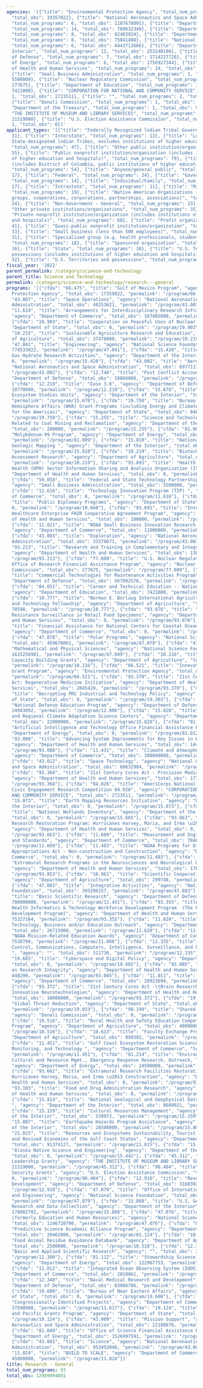 ```yaml
---
agencies: '[{"title": "Environmental Protection Agency", "total_num_programs": 2,
  "total_obs": 19357022}, {"title": "National Aeronautics and Space Administration",
  "total_num_programs": 6, "total_obs": 1187678091}, {"title": "Department of Commerce",
  "total_num_programs": 14, "total_obs": 789632349}, {"title": "Department of State",
  "total_num_programs": 8, "total_obs": 82403924}, {"title": "Department of Agriculture",
  "total_num_programs": 8, "total_obs": 75041498}, {"title": "National Science Foundation",
  "total_num_programs": 6, "total_obs": 4443712666}, {"title": "Department of the
  Interior", "total_num_programs": 12, "total_obs": 253240190}, {"title": "Department
  of Defense", "total_num_programs": 7, "total_obs": 1714227720}, {"title": "Department
  of Energy", "total_num_programs": 6, "total_obs": 1756927344}, {"title": "Department
  of Health and Human Services", "total_num_programs": 14, "total_obs": 2199894030},
  {"title": "Small Business Administration", "total_num_programs": 1, "total_obs":
  5500000}, {"title": "Nuclear Regulatory Commission", "total_num_programs": 1, "total_obs":
  277675}, {"title": "Department of Education", "total_num_programs": 1, "total_obs":
  7421000}, {"title": "CORPORATION FOR NATIONAL AND COMMUNITY SERVICE", "total_num_programs":
  1, "total_obs": 2723511}, {"title": "", "total_num_programs": 2, "total_obs": 339064744},
  {"title": "Denali Commission", "total_num_programs": 1, "total_obs": 0}, {"title":
  "Department of the Treasury", "total_num_programs": 1, "total_obs": 91374127}, {"title":
  "THE INSTITUTE OF MUSEUM AND LIBRARY SERVICES", "total_num_programs": 1, "total_obs":
  21519000}, {"title": "U.S. Election Assistance Commission", "total_num_programs":
  1, "total_obs": 0}]'
applicant_types: '[{"title": "Federally Recognized lndian Tribal Governments", "total_num_programs":
  31}, {"title": "Interstate", "total_num_programs": 13}, {"title": "Local (includes
  State-designated lndian Tribes, excludes institutions of higher education and hospitals",
  "total_num_programs": 47}, {"title": "Other public institution/organization", "total_num_programs":
  55}, {"title": "Public nonprofit institution/organization (includes institutions
  of higher education and hospitals)", "total_num_programs": 79}, {"title": "State
  (includes District of Columbia, public institutions of higher education and hospitals)",
  "total_num_programs": 54}, {"title": "Anyone/general public", "total_num_programs":
  17}, {"title": "Federal", "total_num_programs": 24}, {"title": "Government - General",
  "total_num_programs": 14}, {"title": "Individual/Family", "total_num_programs":
  17}, {"title": "Intrastate", "total_num_programs": 11}, {"title": "Minority group",
  "total_num_programs": 19}, {"title": "Native American Organizations (includes lndian
  groups, cooperatives, corporations, partnerships, associations)", "total_num_programs":
  24}, {"title": "Non-Government - General", "total_num_programs": 23}, {"title":
  "Other private institutions/organizations", "total_num_programs": 35}, {"title":
  "Private nonprofit institution/organization (includes institutions of higher education
  and hospitals)", "total_num_programs": 68}, {"title": "Profit organization", "total_num_programs":
  41}, {"title": "Quasi-public nonprofit institution/organization", "total_num_programs":
  33}, {"title": "Small business (less than 500 employees)", "total_num_programs":
  31}, {"title": "Specialized group (e.g. health professionals, students, veterans)",
  "total_num_programs": 18}, {"title": "Sponsored organization", "total_num_programs":
  16}, {"title": "State", "total_num_programs": 38}, {"title": "U.S. Territories and
  possessions (includes institutions of higher education and hospitals)", "total_num_programs":
  32}, {"title": "U.S. Territories and possessions", "total_num_programs": 20}]'
fiscal_year: '2022'
parent_permalink: /category/science-and-technology
parent_title: Science and Technology
permalink: /category/science-and-technology/research---general
programs: '[{"cfda": "66.475", "title": "Gulf of Mexico Program", "agency": "Environmental
  Protection Agency", "total_obs": 17359022, "permalink": "/program/66.475"}, {"cfda":
  "43.007", "title": "Space Operations", "agency": "National Aeronautics and Space
  Administration", "total_obs": 40253621, "permalink": "/program/43.007"}, {"cfda":
  "11.619", "title": "Arrangements for Interdisciplinary Research Infrastructure",
  "agency": "Department of Commerce", "total_obs": 167485000, "permalink": "/program/11.619"},
  {"cfda": "19.903", "title": "Cooperation on Peaceful Uses of Nuclear Energy", "agency":
  "Department of State", "total_obs": 0, "permalink": "/program/19.903"}, {"cfda":
  "10.215", "title": "Sustainable Agriculture Research and Education", "agency": "Department
  of Agriculture", "total_obs": 37478000, "permalink": "/program/10.215"}, {"cfda":
  "47.041", "title": "Engineering", "agency": "National Science Foundation", "total_obs":
  774533022, "permalink": "/program/47.041"}, {"cfda": "15.428", "title": "Marine
  Gas Hydrate Research Activities", "agency": "Department of the Interior", "total_obs":
  0, "permalink": "/program/15.428"}, {"cfda": "43.002", "title": "Aeronautics", "agency":
  "National Aeronautics and Space Administration", "total_obs": 69771170, "permalink":
  "/program/43.002"}, {"cfda": "12.740", "title": "Past Conflict Accounting", "agency":
  "Department of Defense", "total_obs": 10866000, "permalink": "/program/12.740"},
  {"cfda": "12.219", "title": "Ease 3.0", "agency": "Department of Defense", "total_obs":
  10770000, "permalink": "/program/12.219"}, {"cfda": "15.678", "title": "Cooperative
  Ecosystem Studies Units", "agency": "Department of the Interior", "total_obs": 0,
  "permalink": "/program/15.678"}, {"cfda": "19.750", "title": "Bureau of Western
  Hemisphere Affairs (WHA) Grant Programs (including Energy and Climate Partnership
  for the Americas)", "agency": "Department of State", "total_obs": 8403924, "permalink":
  "/program/19.750"}, {"cfda": "15.255", "title": "Science and Technology Projects
  Related to Coal Mining and Reclamation", "agency": "Department of the Interior",
  "total_obs": 200000, "permalink": "/program/15.255"}, {"cfda": "81.009", "title":
  "Molybdenum-99 Program", "agency": "Department of Energy", "total_obs": 62000000,
  "permalink": "/program/81.009"}, {"cfda": "15.810", "title": "National Cooperative
  Geologic Mapping ", "agency": "Department of the Interior", "total_obs": 15307595,
  "permalink": "/program/15.810"}, {"cfda": "10.219", "title": "Biotechnology Risk
  Assessment Research", "agency": "Department of Agriculture", "total_obs": 5000000,
  "permalink": "/program/10.219"}, {"cfda": "93.893", "title": "Health Care and Public
  Health (HPH) Sector Information Sharing and Analysis Organization (ISAO)", "agency":
  "Department of Health and Human Services", "total_obs": 0, "permalink": "/program/93.893"},
  {"cfda": "59.058", "title": "Federal and State Technology Partnership Program",
  "agency": "Small Business Administration", "total_obs": 5500000, "permalink": "/program/59.058"},
  {"cfda": "11.616", "title": "Technology Innovation Program (TIP) ", "agency": "Department
  of Commerce", "total_obs": 0, "permalink": "/program/11.616"}, {"cfda": "19.040",
  "title": "Public Diplomacy Programs", "agency": "Department of State", "total_obs":
  0, "permalink": "/program/19.040"}, {"cfda": "93.691", "title": "Integrating the
  Healthcare Enterprise FHIR Cooperative Agreement Program", "agency": "Department
  of Health and Human Services", "total_obs": 100000, "permalink": "/program/93.691"},
  {"cfda": "11.021", "title": "NOAA Small Business Innovation Research (SBIR) Program",
  "agency": "Department of Commerce", "total_obs": 11000000, "permalink": "/program/11.021"},
  {"cfda": "43.003", "title": "Exploration", "agency": "National Aeronautics and Space
  Administration", "total_obs": 33379671, "permalink": "/program/43.003"}, {"cfda":
  "93.213", "title": "Research and Training in Complementary and Integrative Health",
  "agency": "Department of Health and Human Services", "total_obs": 138952055, "permalink":
  "/program/93.213"}, {"cfda": "77.009", "title": "U.S. Nuclear Regulatory Commission
  Office of Research Financial Assistance Program", "agency": "Nuclear Regulatory
  Commission", "total_obs": 277675, "permalink": "/program/77.009"}, {"cfda": "12.225",
  "title": "Commercial Technologies for Maintenance Activities Program", "agency":
  "Department of Defense", "total_obs": 567002576, "permalink": "/program/12.225"},
  {"cfda": "84.051", "title": "Career and Technical Education -- National Programs",
  "agency": "Department of Education", "total_obs": 7421000, "permalink": "/program/84.051"},
  {"cfda": "10.777", "title": "Norman E. Borlaug International Agricultural Science
  and Technology Fellowship", "agency": "Department of Agriculture", "total_obs":
  70598, "permalink": "/program/10.777"}, {"cfda": "93.876", "title": "Antimicrobial
  Resistance Surveillance in Retail Food Specimens", "agency": "Department of Health
  and Human Services", "total_obs": 0, "permalink": "/program/93.876"}, {"cfda": "11.426",
  "title": "Financial Assistance for National Centers for Coastal Ocean Science",
  "agency": "Department of Commerce", "total_obs": 0, "permalink": "/program/11.426"},
  {"cfda": "47.078", "title": "Polar Programs", "agency": "National Science Foundation",
  "total_obs": 459676061, "permalink": "/program/47.078"}, {"cfda": "47.049", "title":
  "Mathematical and Physical Sciences", "agency": "National Science Foundation", "total_obs":
  1615256901, "permalink": "/program/47.049"}, {"cfda": "10.216", "title": "1890 Institution
  Capacity Building Grants", "agency": "Department of Agriculture", "total_obs": 24693760,
  "permalink": "/program/10.216"}, {"cfda": "66.521", "title": "Innovative Water Technology
  Grant Program", "agency": "Environmental Protection Agency", "total_obs": 1998000,
  "permalink": "/program/66.521"}, {"cfda": "93.370", "title": "21st Century Cures
  Act: Regenerative Medicine Initiative", "agency": "Department of Health and Human
  Services", "total_obs": 2045429, "permalink": "/program/93.370"}, {"cfda": "19.303",
  "title": "Decrypting PRC Industrial and Technology Policy", "agency": "Department
  of State", "total_obs": 0, "permalink": "/program/19.303"}, {"cfda": "12.006", "title":
  "National Defense Education Program", "agency": "Department of Defense", "total_obs":
  24943092, "permalink": "/program/12.006"}, {"cfda": "15.820", "title": "National
  and Regional Climate Adaptation Science Centers", "agency": "Department of the Interior",
  "total_obs": 22000000, "permalink": "/program/15.820"}, {"cfda": "81.012", "title":
  "Artificial Intelligence and Technology Office Financial Assistance Program", "agency":
  "Department of Energy", "total_obs": 0, "permalink": "/program/81.012"}, {"cfda":
  "93.088", "title": "Advancing System Improvements for Key Issues in Women''s Health",
  "agency": "Department of Health and Human Services", "total_obs": 14411148, "permalink":
  "/program/93.088"}, {"cfda": "11.431", "title": "Climate and Atmospheric Research",
  "agency": "Department of Commerce", "total_obs": 380000000, "permalink": "/program/11.431"},
  {"cfda": "43.012", "title": "Space Technology", "agency": "National Aeronautics
  and Space Administration", "total_obs": 68632904, "permalink": "/program/43.012"},
  {"cfda": "93.368", "title": "21st Century Cures Act - Precision Medicine Initiative\t",
  "agency": "Department of Health and Human Services", "total_obs": 177456000, "permalink":
  "/program/93.368"}, {"cfda": "94.026", "title": "AmeriCorps National Service and
  Civic Engagement Research Competition 94.026", "agency": "CORPORATION FOR NATIONAL
  AND COMMUNITY SERVICE", "total_obs": 2723511, "permalink": "/program/94.026"}, {"cfda":
  "15.073", "title": "Earth Mapping Resources Initiative", "agency": "Department of
  the Interior", "total_obs": 0, "permalink": "/program/15.073"}, {"cfda": "15.665",
  "title": "National Wetlands Inventory", "agency": "Department of the Interior",
  "total_obs": 0, "permalink": "/program/15.665"}, {"cfda": "93.663", "title": "Extramural
  Research Restoration Program: Hurricanes Harvey, Maria, and Irma \u2013 non-construction",
  "agency": "Department of Health and Human Services", "total_obs": 0, "permalink":
  "/program/93.663"}, {"cfda": "11.609", "title": "Measurement and Engineering Research
  and Standards", "agency": "Department of Commerce", "total_obs": 78462995, "permalink":
  "/program/11.609"}, {"cfda": "11.483", "title": "NOAA Programs for Disaster Relief
  Appropriations Act - Non-construction and Construction", "agency": "Department of
  Commerce", "total_obs": 0, "permalink": "/program/11.483"}, {"cfda": "93.853", "title":
  "Extramural Research Programs in the Neurosciences and Neurological Disorders",
  "agency": "Department of Health and Human Services", "total_obs": 1781153935, "permalink":
  "/program/93.853"}, {"cfda": "10.961", "title": "Scientific Cooperation and Research",
  "agency": "Department of Agriculture", "total_obs": 299748, "permalink": "/program/10.961"},
  {"cfda": "47.083", "title": "Integrative Activities", "agency": "National Science
  Foundation", "total_obs": 393296157, "permalink": "/program/47.083"}, {"cfda": "12.431",
  "title": "Basic Scientific Research", "agency": "Department of Defense", "total_obs":
  700000000, "permalink": "/program/12.431"}, {"cfda": "93.355", "title": "Public
  Health Informatics & Technology Workforce Development Program  (The PHIT Workforce
  Development Program)", "agency": "Department of Health and Human Services", "total_obs":
  75327164, "permalink": "/program/93.355"}, {"cfda": "11.620", "title": "Science,
  Technology, Business and/or Education Outreach", "agency": "Department of Commerce",
  "total_obs": 26715000, "permalink": "/program/11.620"}, {"cfda": "11.008", "title":
  "NOAA Mission-Related Education Awards", "agency": "Department of Commerce", "total_obs":
  7538799, "permalink": "/program/11.008"}, {"cfda": "12.335", "title": "Navy  Command,
  Control, Communications, Computers, Intelligence, Surveillance, and Reconnaissance
  ", "agency": "", "total_obs": 311730, "permalink": "/program/12.335"}, {"cfda":
  "19.665", "title": "Cyberspace and Digital Policy", "agency": "Department of State",
  "total_obs": 0, "permalink": "/program/19.665"}, {"cfda": "93.085", "title": "Research
  on Research Integrity", "agency": "Department of Health and Human Services", "total_obs":
  448299, "permalink": "/program/93.085"}, {"cfda": "11.011", "title": "Ocean Exploration",
  "agency": "Department of Commerce", "total_obs": 28923694, "permalink": "/program/11.011"},
  {"cfda": "93.372", "title": "21st Century Cures Act -\tBrain Research through Advancing
  Innovative Neurotechnologies", "agency": "Department of Health and Human Services",
  "total_obs": 10000000, "permalink": "/program/93.372"}, {"cfda": "19.033", "title":
  "Global Threat Reduction", "agency": "Department of State", "total_obs": 74000000,
  "permalink": "/program/19.033"}, {"cfda": "90.199", "title": "Shared Services",
  "agency": "Denali Commission", "total_obs": 0, "permalink": "/program/90.199"},
  {"cfda": "10.516", "title": "Rural Health and Safety Education Competitive Grants
  Program", "agency": "Department of Agriculture", "total_obs": 4000000, "permalink":
  "/program/10.516"}, {"cfda": "10.613", "title": "Faculty Exchange Program", "agency":
  "Department of Agriculture", "total_obs": 999392, "permalink": "/program/10.613"},
  {"cfda": "11.451", "title": "Gulf Coast Ecosystem Restoration Science, Observation,
  Monitoring, and Technology ", "agency": "Department of Commerce", "total_obs": 4090000,
  "permalink": "/program/11.451"}, {"cfda": "81.214", "title": "Environmental Monitoring/Cleanup,
  Cultural and Resource Mgmt., Emergency Response Research, Outreach, Technical Analysis",
  "agency": "Department of Energy", "total_obs": 24500000, "permalink": "/program/81.214"},
  {"cfda": "93.662", "title": "Extramural Research Facilities Restoration Program:
  Hurricanes Harvey, Maria, and Irma \u2013 Construction", "agency": "Department of
  Health and Human Services", "total_obs": 0, "permalink": "/program/93.662"}, {"cfda":
  "93.103", "title": "Food and Drug Administration Research", "agency": "Department
  of Health and Human Services", "total_obs": 0, "permalink": "/program/93.103"},
  {"cfda": "15.814", "title": "National Geological and Geophysical Data Preservation
  ", "agency": "Department of the Interior", "total_obs": 8609921, "permalink": "/program/15.814"},
  {"cfda": "15.159", "title": "Cultural Resources Management", "agency": "Department
  of the Interior", "total_obs": 539972, "permalink": "/program/15.159"}, {"cfda":
  "15.807", "title": "Earthquake Hazards Program Assistance", "agency": "Department
  of the Interior", "total_obs": 28500000, "permalink": "/program/15.807"}, {"cfda":
  "21.015", "title": "Resources and Ecosystems Sustainability, Tourist Opportunities,
  and Revived Economies of the Gulf Coast States", "agency": "Department of the Treasury",
  "total_obs": 91374127, "permalink": "/program/21.015"}, {"cfda": "15.442", "title":
  "Alaska Native Science and Engineering", "agency": "Department of the Interior",
  "total_obs": 0, "permalink": "/program/15.442"}, {"cfda": "45.312", "title": "National
  Leadership Grants", "agency": "THE INSTITUTE OF MUSEUM AND LIBRARY SERVICES", "total_obs":
  21519000, "permalink": "/program/45.312"}, {"cfda": "90.404", "title": "HAVA Election
  Security Grants", "agency": "U.S. Election Assistance Commission", "total_obs":
  0, "permalink": "/program/90.404"}, {"cfda": "12.910", "title": "Research and Technology
  Development", "agency": "Department of Defense", "total_obs": 316839266, "permalink":
  "/program/12.910"}, {"cfda": "47.079", "title": "Office of International Science
  and Engineering", "agency": "National Science Foundation", "total_obs": 54229735,
  "permalink": "/program/47.079"}, {"cfda": "15.808", "title": "U.S. Geological Survey
  Research and Data Collection", "agency": "Department of the Interior", "total_obs":
  178082702, "permalink": "/program/15.808"}, {"cfda": "47.076", "title": "STEM Education
  (formerly Education and Human Resources)", "agency": "National Science Foundation",
  "total_obs": 1146720790, "permalink": "/program/47.076"}, {"cfda": "81.124", "title":
  "Predictive Science Academic Alliance Program", "agency": "Department of Energy",
  "total_obs": 20462000, "permalink": "/program/81.124"}, {"cfda": "10.518", "title":
  "Food Animal Residue Avoidance Databank", "agency": "Department of Agriculture",
  "total_obs": 2500000, "permalink": "/program/10.518"}, {"cfda": "12.300", "title":
  "Basic and Applied Scientific Research", "agency": "", "total_obs": 338753014, "permalink":
  "/program/12.300"}, {"cfda": "81.112", "title": "Stewardship Science Grant Program",
  "agency": "Department of Energy", "total_obs": 122967753, "permalink": "/program/81.112"},
  {"cfda": "11.012", "title": "Integrated Ocean Observing System (IOOS)", "agency":
  "Department of Commerce", "total_obs": 2818861, "permalink": "/program/11.012"},
  {"cfda": "12.340", "title": "Naval Medical Research and Development", "agency":
  "Department of Defense", "total_obs": 83806786, "permalink": "/program/12.340"},
  {"cfda": "19.600", "title": "Bureau of Near Eastern Affairs", "agency": "Department
  of State", "total_obs": 0, "permalink": "/program/19.600"}, {"cfda": "11.617", "title":
  "Congressionally-Identified Projects", "agency": "Department of Commerce", "total_obs":
  37598000, "permalink": "/program/11.617"}, {"cfda": "19.124", "title": "East Asia
  and Pacific Grants Program", "agency": "Department of State", "total_obs": 0, "permalink":
  "/program/19.124"}, {"cfda": "43.009", "title": "Mission Support", "agency": "National
  Aeronautics and Space Administration", "total_obs": 22188676, "permalink": "/program/43.009"},
  {"cfda": "81.049", "title": "Office of Science Financial Assistance Program", "agency":
  "Department of Energy", "total_obs": 1526997591, "permalink": "/program/81.049"},
  {"cfda": "43.001", "title": "Science", "agency": "National Aeronautics and Space
  Administration", "total_obs": 953452048, "permalink": "/program/43.001"}, {"cfda":
  "11.024", "title": "BUILD TO SCALE", "agency": "Department of Commerce", "total_obs":
  45000000, "permalink": "/program/11.024"}]'
title: Research - General
total_num_programs: 93
total_obs: 12989994891
---
```

